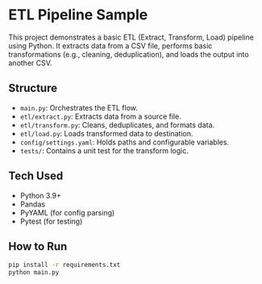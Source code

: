 # ETL Pipeline Sample

This project demonstrates a basic ETL (Extract, Transform, Load) pipeline using Python. It extracts data from a CSV file, performs basic transformations (e.g., cleaning, deduplication), and loads the output into another CSV.

## Structure
- `main.py`: Orchestrates the ETL flow.
- `etl/extract.py`: Extracts data from a source file.
- `etl/transform.py`: Cleans, deduplicates, and formats data.
- `etl/load.py`: Loads transformed data to destination.
- `config/settings.yaml`: Holds paths and configurable variables.
- `tests/`: Contains a unit test for the transform logic.

## Tech Used
- Python 3.9+
- Pandas
- PyYAML (for config parsing)
- Pytest (for testing)

## How to Run
```bash
pip install -r requirements.txt
python main.py
